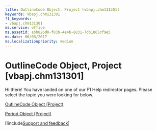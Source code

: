 ```yaml
---
title: OutlineCode Object, Project [vbapj.chm131301]
keywords: vbapj.chm131301
f1_keywords:
- vbapj.chm131301
ms.service: office
ms.assetid: abb826d0-f83b-4e4b-8831-7db1865cf9e5
ms.date: 06/08/2017
ms.localizationpriority: medium
---
```



# OutlineCode Object, Project [vbapj.chm131301]

Hi there! You have landed on one of our F1 Help redirector pages. Please select the topic you were looking for below.

[OutlineCode Object (Project)](https://msdn.microsoft.com/library/8f75bdd3-ed5b-ed0f-9c3c-85af3a21580c%28Office.15%29.aspx)

[Period Object (Project)](https://msdn.microsoft.com/library/84358c72-024f-e608-9424-8e9c6bad7259%28Office.15%29.aspx)

[!include[Support and feedback](~/includes/feedback-boilerplate.md)]